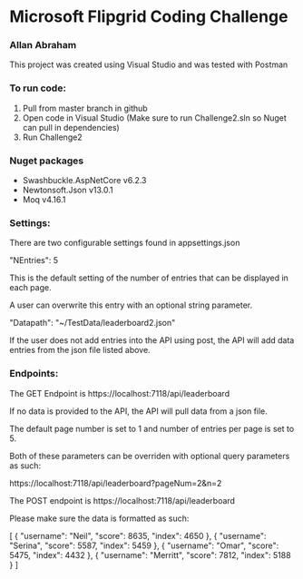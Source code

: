 # Microsoft Flipgrid Coding Challenge
### Allan Abraham

This project was created using Visual Studio and was tested with Postman

### To run code:
1. Pull from master branch in github
2. Open code in Visual Studio (Make sure to run Challenge2.sln so Nuget can pull in dependencies)
3. Run Challenge2

### Nuget packages
- Swashbuckle.AspNetCore v6.2.3
- Newtonsoft.Json v13.0.1
- Moq v4.16.1

### Settings:
There are two configurable settings found in appsettings.json

"NEntries": 5

This is the default setting of the number of entries that can be displayed in each page. 

A user can overwrite this entry with an optional string parameter.

"Datapath": "~/TestData/leaderboard2.json"

If the user does not add entries into the API using post, the API will add data entries from the json file listed above.

### Endpoints:

The GET Endpoint is https://localhost:7118/api/leaderboard

If no data is provided to the API, the API will pull data from a json file.

The default page number is set to 1 and number of entries per page is set to 5.

Both of these parameters can be overriden with optional query parameters as such:

https://localhost:7118/api/leaderboard?pageNum=2&n=2

The POST endpoint is https://localhost:7118/api/leaderboard

Please make sure the data is formatted as such:

[
	{
		"username": "Neil",
		"score": 8635,
		"index": 4650
	},
	{
		"username": "Serina",
		"score": 5587,
		"index": 5459
	},
	{
		"username": "Omar",
		"score": 5475,
		"index": 4432
	},
	{
		"username": "Merritt",
		"score": 7812,
		"index": 5188
	}
]

